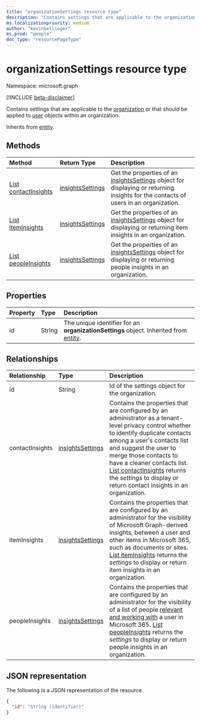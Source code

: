 ```yaml
---
title: "organizationSettings resource type"
description: "Contains settings that are applicable to the organization or the user objects within it."
ms.localizationpriority: medium
author: "kevinbellinger"
ms.prod: "people"
doc_type: "resourcePageType"
---
```


# organizationSettings resource type

Namespace: microsoft.graph

[!INCLUDE [beta-disclaimer](../../includes/beta-disclaimer.md)]

Contains settings that are applicable to the [organization](organization.md) or that should be applied to [user](user.md) objects within an organization.

Inherits from [entity](entity.md).

## Methods

| Method       | Return Type | Description |
|:-------------|:------------|:------------|
| [List contactInsights](../api/organizationsettings-list-contactinsights.md) | [insightsSettings](insightssettings.md) | Get the properties of an [insightsSettings](insightssettings.md) object for displaying or returning insights for the contacts of users in an organization. |
| [List itemInsights](../api/organizationsettings-list-iteminsights.md) | [insightsSettings](insightssettings.md) | Get the properties of an [insightsSettings](insightssettings.md) object for displaying or returning item insights in an organization. |
| [List peopleInsights](../api/organizationsettings-list-peopleinsights.md) | [insightsSettings](insightssettings.md) | Get the properties of an [insightsSettings](insightssettings.md) object for displaying or returning people insights in an organization. |

## Properties

| Property | Type   | Description                                                                                       |
|:---------|:-------|:--------------------------------------------------------------------------------------------------|
| id       | String | The unique identifier for an **organizationSettings** object. Inherited from [entity](entity.md). |

## Relationships

| Relationship | Type        | Description |
|:-------------|:------------|:------------|
|id |String| Id of the settings object for the organization. |
|contactInsights|[insightsSettings](insightssettings.md)|Contains the properties that are configured by an administrator as a tenant-level privacy control whether to identify duplicate contacts among a user's contacts list and suggest the user to merge those contacts to have a cleaner contacts list. [List contactInsights](../api/organizationsettings-list-contactinsights.md) returns the _settings_ to display or return contact insights in an organization.|
|itemInsights|[insightsSettings](insightssettings.md)| Contains the properties that are configured by an administrator for the visibility of Microsoft Graph-derived insights, between a user and other items in Microsoft 365, such as documents or sites. [List itemInsights](../api/organizationsettings-list-iteminsights.md) returns the _settings_ to display or return item insights in an organization.|
|peopleInsights|[insightsSettings](insightssettings.md)| Contains the properties that are configured by an administrator for the visibility of a list of people [relevant and working with](/graph/people-insights-overview#including-a-person-as-relevant-or-working-with) a user in Microsoft 365. [List peopleInsights](../api/organizationsettings-list-peopleinsights.md) returns the _settings_ to display or return people insights in an organization.|

## JSON representation

The following is a JSON representation of the resource.

<!-- {
  "blockType": "resource",
  "optionalProperties": [
  ],
  "@odata.type": "microsoft.graph.organizationSettings",
  "keyProperty": "id"
}-->

```json
{
  "id": "String (identifier)"
}
```
